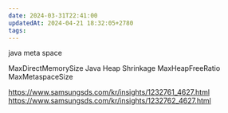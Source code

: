 ```yaml
---
date: 2024-03-31T22:41:00
updatedAt: 2024-04-21 18:32:05+2780
tags: 
---
```

java meta space

MaxDirectMemorySize
Java Heap Shrinkage
MaxHeapFreeRatio
MaxMetaspaceSize


https://www.samsungsds.com/kr/insights/1232761_4627.html
https://www.samsungsds.com/kr/insights/1232762_4627.html